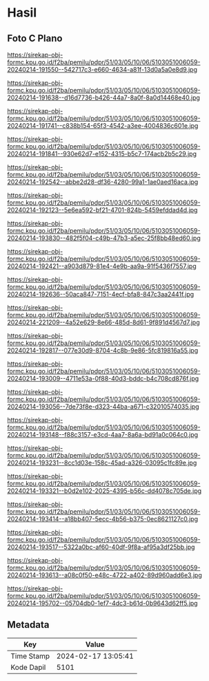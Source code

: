 # Hasil

## Foto C Plano

https://sirekap-obj-formc.kpu.go.id/f2ba/pemilu/pdpr/51/03/05/10/06/5103051006059-20240214-191550--542717c3-e660-4634-a81f-13d0a5a0e8d9.jpg

https://sirekap-obj-formc.kpu.go.id/f2ba/pemilu/pdpr/51/03/05/10/06/5103051006059-20240214-191638--d16d7736-b426-44a7-8a0f-8a0d14468e40.jpg

https://sirekap-obj-formc.kpu.go.id/f2ba/pemilu/pdpr/51/03/05/10/06/5103051006059-20240214-191741--c838b154-65f3-4542-a3ee-4004836c601e.jpg

https://sirekap-obj-formc.kpu.go.id/f2ba/pemilu/pdpr/51/03/05/10/06/5103051006059-20240214-191841--930e62d7-e152-4315-b5c7-174acb2b5c29.jpg

https://sirekap-obj-formc.kpu.go.id/f2ba/pemilu/pdpr/51/03/05/10/06/5103051006059-20240214-192542--abbe2d28-df36-4280-99a1-1ae0aed16aca.jpg

https://sirekap-obj-formc.kpu.go.id/f2ba/pemilu/pdpr/51/03/05/10/06/5103051006059-20240214-192123--5e6ea592-bf21-4701-824b-5459efddad4d.jpg

https://sirekap-obj-formc.kpu.go.id/f2ba/pemilu/pdpr/51/03/05/10/06/5103051006059-20240214-193830--482f5f04-c49b-47b3-a5ec-25f8bb48ed60.jpg

https://sirekap-obj-formc.kpu.go.id/f2ba/pemilu/pdpr/51/03/05/10/06/5103051006059-20240214-192421--a903d879-81e4-4e9b-aa9a-91f5436f7557.jpg

https://sirekap-obj-formc.kpu.go.id/f2ba/pemilu/pdpr/51/03/05/10/06/5103051006059-20240214-192636--50aca847-7151-4ecf-bfa8-847c3aa2441f.jpg

https://sirekap-obj-formc.kpu.go.id/f2ba/pemilu/pdpr/51/03/05/10/06/5103051006059-20240214-221209--4a52e629-8e66-485d-8d61-9f891d4567d7.jpg

https://sirekap-obj-formc.kpu.go.id/f2ba/pemilu/pdpr/51/03/05/10/06/5103051006059-20240214-192817--077e30d9-8704-4c8b-9e86-5fc819816a55.jpg

https://sirekap-obj-formc.kpu.go.id/f2ba/pemilu/pdpr/51/03/05/10/06/5103051006059-20240214-193009--4711e53a-0f88-40d3-bddc-b4c708cd876f.jpg

https://sirekap-obj-formc.kpu.go.id/f2ba/pemilu/pdpr/51/03/05/10/06/5103051006059-20240214-193056--7de73f8e-d323-44ba-a671-c32010574035.jpg

https://sirekap-obj-formc.kpu.go.id/f2ba/pemilu/pdpr/51/03/05/10/06/5103051006059-20240214-193148--f88c3157-e3cd-4aa7-8a6a-bd91a0c064c0.jpg

https://sirekap-obj-formc.kpu.go.id/f2ba/pemilu/pdpr/51/03/05/10/06/5103051006059-20240214-193231--8cc1d03e-158c-45ad-a326-03095c1fc89e.jpg

https://sirekap-obj-formc.kpu.go.id/f2ba/pemilu/pdpr/51/03/05/10/06/5103051006059-20240214-193321--b0d2e102-2025-4395-b56c-dd4078c705de.jpg

https://sirekap-obj-formc.kpu.go.id/f2ba/pemilu/pdpr/51/03/05/10/06/5103051006059-20240214-193414--a18bb407-5ecc-4b56-b375-0ec8621127c0.jpg

https://sirekap-obj-formc.kpu.go.id/f2ba/pemilu/pdpr/51/03/05/10/06/5103051006059-20240214-193517--5322a0bc-af60-40df-9f8a-af95a3df25bb.jpg

https://sirekap-obj-formc.kpu.go.id/f2ba/pemilu/pdpr/51/03/05/10/06/5103051006059-20240214-193613--a08c0f50-e48c-4722-a402-89d960add6e3.jpg

https://sirekap-obj-formc.kpu.go.id/f2ba/pemilu/pdpr/51/03/05/10/06/5103051006059-20240214-195702--05704db0-1ef7-4dc3-b61d-0b9643d62ff5.jpg


## Metadata

| Key        | Value               |
| ---------- | ------------------- |
| Time Stamp | 2024-02-17 13:05:41 |
| Kode Dapil | 5101                |



